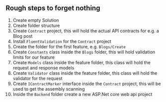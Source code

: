 ## Rough steps to forget nothing

1. Create empty Solution
2. Create folder structure
3. Create `Contract` project, this will hold the actual API contracts for e.g. a Blog post
4. Install `FluentValidation` for the `Contract` project
5. Create the folder for the first feature, e.g. `Blogs/Create`
6. Create `Constants` class inside the `Blogs` folder, this will hold validation limits for our feature
7. Create `Models` class inside the feature folder, this class will hold the request and response models
8. Create `Validator` class inside the feature folder, this class will hold the validator for the request
9. Create `IContractMarker` interface inside the `Contract` project, this will be used to get the assembly scanning
10. Inside the `Backend` folder create a new ASP.Net core web api project
